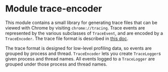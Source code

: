 # Module trace-encoder

This module contains a small library for generating trace files that can be viewed with Chrome by
visiting `chrome://tracing`. Trace events are represented by the various subclasses of `TraceEvent`,
and are encoded by a `TraceEncoder`. The trace file format is described in [this doc][1].

The trace format is designed for low-level profiling data, so events are grouped by process and
thread. `TraceEncoder` lets you create `TraceLogger`s given process and thread names. All events
logged to a `TraceLogger` are grouped under those process and thread names.

[1]: https://docs.google.com/document/d/1CvAClvFfyA5R-PhYUmn5OOQtYMH4h6I0nSsKchNAySU

